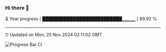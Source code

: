 ### Hi there 👋

⏳ Year progress { ██████████████████████████▁▁▁▁ } 89.92 %

---

⏰ Updated on Mon, 25 Nov 2024 02:11:02 GMT

![Progress Bar CI](https://github.com/IshwaranRudhara/GIT-ACTION/workflows/Progress%20Bar%20CI/badge.svg)
